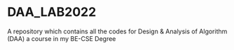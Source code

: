 # DAA_LAB2022
A repository which contains all the codes for Design &amp; Analysis of Algorithm (DAA) a course in my BE-CSE Degree
